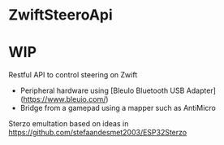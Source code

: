 # ZwiftSteeroApi
# WIP
Restful API to control steering on Zwift
* Peripheral hardware using [BleuIo Bluetooth USB Adapter] (https://www.bleuio.com/)
* Bridge from a gamepad using a mapper such as AntiMicro

Sterzo emultation based on ideas in https://github.com/stefaandesmet2003/ESP32Sterzo